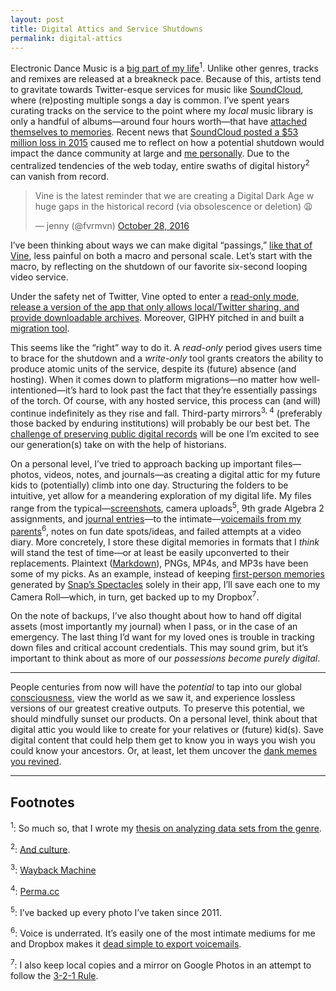 ```yaml
---
layout: post
title: Digital Attics and Service Shutdowns
permalink: digital-attics
---
```


Electronic Dance Music is a [big part of my life](http://www.seas.virginia.edu/pubs/unbound/spr14/singh.php)<sup>1</sup>. Unlike other genres, tracks and remixes are released at a breakneck pace. Because of this, artists tend to gravitate towards Twitter-esque services for music like [SoundCloud](https://soundcloud.com/jasdev-singh), where (re)posting multiple songs a day is common. I’ve spent years curating tracks on the service to the point where my _local_ music library is only a handful of albums—around four hours worth—that have [attached themselves to memories](https://twitter.com/jasdev/status/328698506397245440). Recent news that [SoundCloud posted a $53 million loss in 2015](http://mixmag.net/read/soundcloud-may-run-out-of-cash-after-suffering-a-51-22m-loss-in-2015-news) caused me to reflect on how a potential shutdown would impact the dance community at large and [me personally](https://twitter.com/jasdev/status/822180098954690560). Due to the centralized tendencies of the web today, entire swaths of digital history<sup>2</sup> can vanish from record.

<blockquote class="twitter-tweet" data-lang="en"><p lang="en" dir="ltr">Vine is the latest reminder that we are creating a Digital Dark Age w huge gaps in the historical record (via obsolescence or deletion) 😩</p>&mdash; jenny (@fvrmvn) <a href="https://twitter.com/fvrmvn/status/791857105040908288">October 28, 2016</a></blockquote> <script async src="//platform.twitter.com/widgets.js" charset="utf-8"></script>

I’ve been thinking about ways we can make digital “passings,” [like that of Vine](https://medium.com/@vine/important-news-about-vine-909c5f4ae7a7#.2er2e8gxk), less painful on both a macro and personal scale. Let’s start with the macro, by reflecting on the shutdown of our favorite six-second looping video service.

Under the safety net of Twitter, Vine opted to enter a [read-only mode, release a version of the app that only allows local/Twitter sharing, and provide downloadable archives](https://support.twitter.com/articles/20175169). Moreover, GIPHY pitched in and built a [migration tool](http://giphy.com/giphylovesvine).

This seems like the “right” way to do it. A _read-only_ period gives users time to brace for the shutdown and a _write-only_ tool grants creators the ability to produce atomic units of the service, despite its (future) absence (and hosting). When it comes down to platform migrations—no matter how well-intentioned—it’s hard to look past the fact that they’re essentially passings of the torch. Of course, with any hosted service, this process can (and will) continue indefinitely as they rise and fall. Third-party mirrors<sup>3, 4</sup> (preferably those backed by enduring institutions) will probably be our best bet. The [challenge of preserving public digital records](https://twitter.com/jack/status/814924317590962176) will be one I’m excited to see our generation(s) take on with the help of historians.

On a personal level, I’ve tried to approach backing up important files—photos, videos, notes, and journals—as creating a digital attic for my future kids to (potentially) climb into one day. Structuring the folders to be intuitive, yet allow for a meandering exploration of my digital life. My files range from the typical—[screenshots](https://twitter.com/jasdev/status/705791847319347200), camera uploads<sup>5</sup>, 9th grade Algebra 2 assignments, and [journal entries](/small-moments)—to the intimate—[voicemails from my parents](https://twitter.com/maiab/status/751500059875782656)<sup>6</sup>, notes on fun date spots/ideas, and failed attempts at a video diary. More concretely, I store these  digital memories in formats that I _think_ will stand the test of time—or at least be easily upconverted to their replacements. Plaintext ([Markdown](https://twitter.com/jxxf/status/789275320696406016)), PNGs, MP4s, and MP3s have been some of my picks. As an example, instead of keeping [first-person memories](https://twitter.com/jasdev/status/817769190920777728) generated by [Snap’s Spectacles](https://www.spectacles.com) solely in their app, I’ll save each one to my Camera Roll—which, in turn, get backed up to my Dropbox<sup>7</sup>.

On the note of backups, I’ve also thought about how to hand off digital assets (most importantly my journal) when I pass, or in the case of an emergency. The last thing I’d want for my loved ones is trouble in tracking down files and critical account credentials. This may sound grim, but it’s important to think about as more of our _possessions become purely digital_.

---

People centuries from now will have the _potential_ to tap into our global [consciousness](https://twitter.com/naval/status/604009689337044992), view the world as we saw it, and experience lossless versions of our greatest creative outputs. To preserve this potential, we should mindfully sunset our products. On a personal level, think about that digital attic you would like to create for your relatives or (future) kid(s). Save digital content that could help them get to know you in ways you wish you could know your ancestors. Or, at least, let them uncover the [dank memes you revined](https://vine.co/v/iiWIUmAUAn6).

---

## Footnotes
<sup>1</sup>: So much so, that I wrote my [thesis on analyzing data sets from the genre](https://www.youtube.com/watch?v=irAFO2rGvTg).

<sup>2</sup>: [And culture](http://www.vox.com/2016/10/28/13439450/vine-shutdown-loss-to-black-culture).

<sup>3</sup>: [Wayback Machine](https://en.wikipedia.org/wiki/Internet_Archive#Wayback_Machine)

<sup>4</sup>: [Perma.cc](https://perma.cc)

<sup>5</sup>: I’ve backed up every photo I’ve taken since 2011.

<sup>6</sup>: Voice is underrated. It’s easily one of the most intimate mediums for me and Dropbox makes it [dead simple to export voicemails](/public/images/dropbox-voicemail.jpg).

<sup>7</sup>: I also keep local copies and a mirror on Google Photos in an attempt to follow the [3-2-1 Rule](http://blog.trendmicro.com/trendlabs-security-intelligence/world-backup-day-the-3-2-1-rule/).
